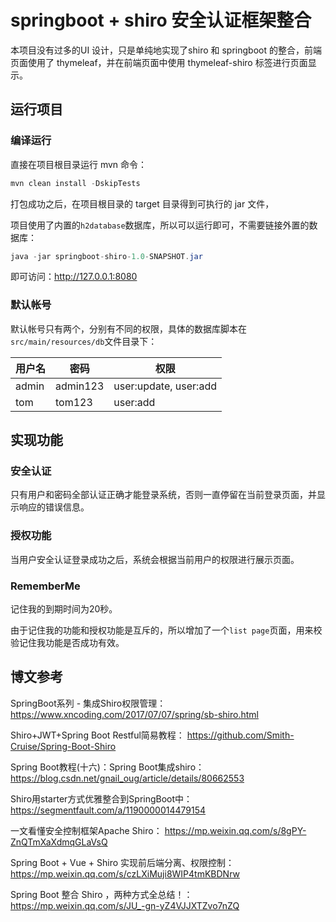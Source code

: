 # springboot + shiro 安全认证框架整合

本项目没有过多的UI 设计，只是单纯地实现了shiro 和 springboot 的整合，前端页面使用了 thymeleaf，并在前端页面中使用 thymeleaf-shiro 标签进行页面显示。

## 运行项目

### 编译运行

直接在项目根目录运行 mvn 命令：

```java
mvn clean install -DskipTests
```

打包成功之后，在项目根目录的 target 目录得到可执行的 jar 文件，

项目使用了内置的`h2database`数据库，所以可以运行即可，不需要链接外置的数据库：

```java
java -jar springboot-shiro-1.0-SNAPSHOT.jar
```

即可访问：http://127.0.0.1:8080

### 默认帐号

默认帐号只有两个，分别有不同的权限，具体的数据库脚本在`src/main/resources/db`文件目录下：

| 用户名 | 密码     | 权限                  |
| ------ | -------- | --------------------- |
| admin  | admin123 | user:update, user:add |
| tom    | tom123   | user:add              |

## 实现功能

### 安全认证

只有用户和密码全部认证正确才能登录系统，否则一直停留在当前登录页面，并显示响应的错误信息。

### 授权功能

当用户安全认证登录成功之后，系统会根据当前用户的权限进行展示页面。

### RememberMe

记住我的到期时间为20秒。

由于记住我的功能和授权功能是互斥的，所以增加了一个`list page`页面，用来校验记住我功能是否成功有效。

## 博文参考

SpringBoot系列 - 集成Shiro权限管理：
https://www.xncoding.com/2017/07/07/spring/sb-shiro.html


Shiro+JWT+Spring Boot Restful简易教程：
https://github.com/Smith-Cruise/Spring-Boot-Shiro

Spring Boot教程(十六)：Spring Boot集成shiro：
https://blog.csdn.net/gnail_oug/article/details/80662553

Shiro用starter方式优雅整合到SpringBoot中：
https://segmentfault.com/a/1190000014479154

一文看懂安全控制框架Apache Shiro：
https://mp.weixin.qq.com/s/8gPY-ZnQTmXaXdmqGLaVsQ

Spring Boot + Vue + Shiro 实现前后端分离、权限控制：
https://mp.weixin.qq.com/s/czLXiMuji8WIP4tmKBDNrw

Spring Boot 整合 Shiro ，两种方式全总结！：
https://mp.weixin.qq.com/s/JU_-gn-yZ4VJJXTZvo7nZQ